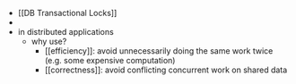 - [[DB Transactional Locks]]
-
- in distributed applications
	- why use?
		- [[efficiency]]: avoid unnecessarily doing the same work twice (e.g. some expensive computation)
		- [[correctness]]: avoid conflicting concurrent work on shared data